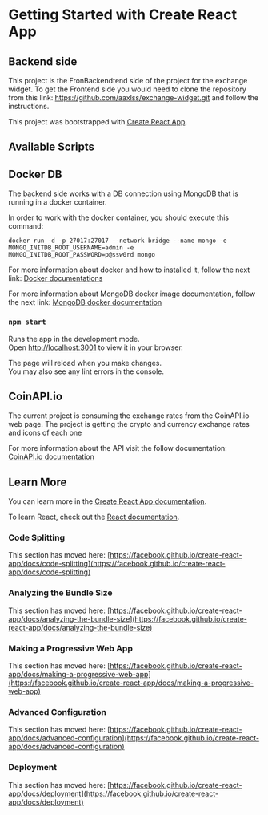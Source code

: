 # Getting Started with Create React App

## Backend side
This project is the FronBackendtend side of the project for the exchange widget. To get the Frontend side you would need to clone the repository from this link: https://github.com/aaxlss/exchange-widget.git and follow the instructions. 

This project was bootstrapped with [Create React App](https://github.com/facebook/create-react-app).

## Available Scripts

## Docker DB
The backend side works with a DB connection using MongoDB that is running in a docker container.

In order to work with the docker container, you should execute this command:
```docker
docker run -d -p 27017:27017 --network bridge --name mongo -e MONGO_INITDB_ROOT_USERNAME=admin -e MONGO_INITDB_ROOT_PASSWORD=p@ssw0rd mongo
```

For more information about docker and how to installed it, follow the next link: [Docker documentations](https://docs.docker.com/get-docker/)

For more information about MongoDB docker image documentation, follow the next link: [MongoDB docker documentation](https://hub.docker.com/_/mongo)

### `npm start`

Runs the app in the development mode.\
Open [http://localhost:3001](http://localhost:3001) to view it in your browser.

The page will reload when you make changes.\
You may also see any lint errors in the console.

## CoinAPI.io
The current project is consuming the exchange rates from the CoinAPI.io web page. The project is getting the crypto and currency exchange rates and icons of each one

For more information about the API visit the follow documentation: [CoinAPI.io documentation](http://url2186.coinapi.io/ls/click?upn=9SQCkq0mpiBPpC-2FFrekkIF1GAXKI-2F-2FZrIvchSC7ZqFDUdvP5LrIqRj2pZgxCT5V4fNHc_n4wCtxlvRdy6MB0QdINLY4mRZfgMAOz1fLLMmM0HvWSJkNxK59XiznAim-2BL8BYZrnf8BvYysOJXtpdpxns34gVETMs1Uz7y5VasXGJ5J1LnnWMjE4lWzd3d4I-2FAJr2OzMMFRWpVWYq8MG193aFMTtmuAEMgVTEB2pSRGsb8Mc-2B4X94GmwE7qMvvg5VJsAvqhx-2FOMIvuzckq-2F-2BoTPAw8zwg-3D-3D)

## Learn More

You can learn more in the [Create React App documentation](https://facebook.github.io/create-react-app/docs/getting-started).

To learn React, check out the [React documentation](https://reactjs.org/).

### Code Splitting

This section has moved here: [https://facebook.github.io/create-react-app/docs/code-splitting](https://facebook.github.io/create-react-app/docs/code-splitting)

### Analyzing the Bundle Size

This section has moved here: [https://facebook.github.io/create-react-app/docs/analyzing-the-bundle-size](https://facebook.github.io/create-react-app/docs/analyzing-the-bundle-size)

### Making a Progressive Web App

This section has moved here: [https://facebook.github.io/create-react-app/docs/making-a-progressive-web-app](https://facebook.github.io/create-react-app/docs/making-a-progressive-web-app)

### Advanced Configuration

This section has moved here: [https://facebook.github.io/create-react-app/docs/advanced-configuration](https://facebook.github.io/create-react-app/docs/advanced-configuration)

### Deployment

This section has moved here: [https://facebook.github.io/create-react-app/docs/deployment](https://facebook.github.io/create-react-app/docs/deployment)
